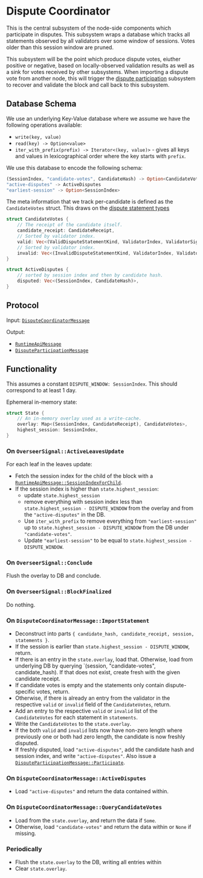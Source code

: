 # Dispute Coordinator

This is the central subsystem of the node-side components which participate in disputes. This subsystem wraps a database which tracks all statements observed by all validators over some window of sessions. Votes older than this session window are pruned.

This subsystem will be the point which produce dispute votes, eiuther positive or negative, based on locally-observed validation results as well as a sink for votes received by other subsystems. When importing a dispute vote from another node, this will trigger the [dispute participation](dispute-participation.md) subsystem to recover and validate the block and call back to this subsystem.

## Database Schema

We use an underlying Key-Value database where we assume we have the following operations available:
  * `write(key, value)`
  * `read(key) -> Option<value>`
  * `iter_with_prefix(prefix) -> Iterator<(key, value)>` - gives all keys and values in lexicographical order where the key starts with `prefix`.

We use this database to encode the following schema:

```rust
(SessionIndex, "candidate-votes", CandidateHash) -> Option<CandidateVotes>
"active-disputes" -> ActiveDisputes
"earliest-session" -> Option<SessionIndex>
```

The meta information that we track per-candidate is defined as the `CandidateVotes` struct.
This draws on the [dispute statement types][DisputeTypes]

```rust
struct CandidateVotes {
    // The receipt of the candidate itself.
    candidate_receipt: CandidateReceipt,
    // Sorted by validator index.
    valid: Vec<(ValidDisputeStatementKind, ValidatorIndex, ValidatorSignature)>,
    // Sorted by validator index.
    invalid: Vec<(InvalidDisputeStatementKind, ValidatorIndex, ValidatorSignature)>,
}

struct ActiveDisputes {
    // sorted by session index and then by candidate hash.
    disputed: Vec<(SessionIndex, CandidateHash)>,
}
```

## Protocol

Input: [`DisputeCoordinatorMessage`][DisputeCoordinatorMessage]

Output:
  - [`RuntimeApiMessage`][RuntimeApiMessage]
  - [`DisputeParticipationMessage`][DisputeParticipationMessage]

## Functionality

This assumes a constant `DISPUTE_WINDOW: SessionIndex`. This should correspond to at least 1 day.

Ephemeral in-memory state:

```rust
struct State {
    // An in-memory overlay used as a write-cache.
    overlay: Map<(SessionIndex, CandidateReceipt), CandidateVotes>,
    highest_session: SessionIndex,
}
```

### On `OverseerSignal::ActiveLeavesUpdate`

For each leaf in the leaves update:
  * Fetch the session index for the child of the block with a [`RuntimeApiMessage::SessionIndexForChild`][RuntimeApiMessage].
  * If the session index is higher than `state.highest_session`:
    * update `state.highest_session`
    * remove everything with session index less than `state.highest_session - DISPUTE_WINDOW` from the overlay and from the `"active-disputes"` in the DB.
    * Use `iter_with_prefix` to remove everything from `"earliest-session"` up to `state.highest_session - DISPUTE_WINDOW` from the DB under `"candidate-votes"`.
    * Update `"earliest-session"` to be equal to `state.highest_session - DISPUTE_WINDOW`.

### On `OverseerSignal::Conclude`

Flush the overlay to DB and conclude.

### On `OverseerSignal::BlockFinalized`

Do nothing.

### On `DisputeCoordinatorMessage::ImportStatement`

* Deconstruct into parts `{ candidate_hash, candidate_receipt, session, statements }`.
* If the session is earlier than `state.highest_session - DISPUTE_WINDOW`, return.
* If there is an entry in the `state.overlay`, load that. Otherwise, load from underlying DB by querying `(session, "candidate-votes", candidate_hash). If that does not exist, create fresh with the given candidate receipt.
* If candidate votes is empty and the statements only contain dispute-specific votes, return.
* Otherwise, if there is already an entry from the validator in the respective `valid` or `invalid` field of the `CandidateVotes`, return.
* Add an entry to the respective `valid` or `invalid` list of the `CandidateVotes` for each statement in `statements`. 
* Write the `CandidateVotes` to the `state.overlay`.
* If the both `valid` and `invalid` lists now have non-zero length where previously one or both had zero length, the candidate is now freshly disputed.
* If freshly disputed, load `"active-disputes"`, add the candidate hash and session index, and write `"active-disputes"`. Also issue a [`DisputeParticipationMessage::Participate`][DisputeParticipationMessage].

### On `DisputeCoordinatorMessage::ActiveDisputes`

* Load `"active-disputes"` and return the data contained within.

### On `DisputeCoordinatorMessage::QueryCandidateVotes`

* Load from the `state.overlay`, and return the data if `Some`. 
* Otherwise, load `"candidate-votes"` and return the data within or `None` if missing.

### Periodically

* Flush the `state.overlay` to the DB, writing all entries within
* Clear `state.overlay`.

[DisputeTypes]: ../../types/disputes.md
[DisputeCoordinatorMessage]: ../../types/overseer-protocol.md#dispute-coordinator-message
[RuntimeApiMessage]: ../../types/overseer-protocol.md#runtime-api-message
[DisputeParticipationMessage]: ../../types/overseer-protocol.md#dispute-participation-message
